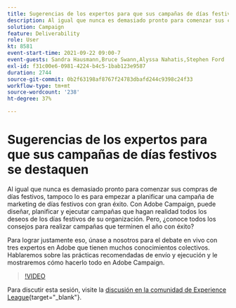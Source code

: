 ```yaml
---
title: Sugerencias de los expertos para que sus campañas de días festivos se destaquen
description: Al igual que nunca es demasiado pronto para comenzar sus compras de días festivos, tampoco lo es para empezar a planificar una campaña de marketing de días festivos con gran éxito. Con Adobe Campaign, puede diseñar, planificar y ejecutar campañas que hagan realidad todos los deseos de los días festivos de su organización. Pero, ¿conoce todos los consejos para realizar campañas que terminen el año con éxito? Para lograr justamente eso, únase a nosotros para el debate en vivo con tres expertos en Adobe que tienen muchos conocimientos colectivos. Hablaremos sobre las prácticas recomendadas de envío y ejecución y le mostraremos cómo hacerlo todo en Adobe Campaign.
solution: Campaign
feature: Deliverability
role: User
kt: 8581
event-start-time: 2021-09-22 09:00-7
event-guests: Sandra Hausmann,Bruce Swann,Alyssa Nahatis,Stephen Ford
exl-id: f31c00e6-0981-4224-b4c5-1bab123e9587
duration: 2744
source-git-commit: 0b2f63198af8767f24783dbafd244c9398c24f33
workflow-type: tm+mt
source-wordcount: '238'
ht-degree: 37%

---
```


# Sugerencias de los expertos para que sus campañas de días festivos se destaquen

Al igual que nunca es demasiado pronto para comenzar sus compras de días festivos, tampoco lo es para empezar a planificar una campaña de marketing de días festivos con gran éxito. Con Adobe Campaign, puede diseñar, planificar y ejecutar campañas que hagan realidad todos los deseos de los días festivos de su organización. Pero, ¿conoce todos los consejos para realizar campañas que terminen el año con éxito?

Para lograr justamente eso, únase a nosotros para el debate en vivo con tres expertos en Adobe que tienen muchos conocimientos colectivos. Hablaremos sobre las prácticas recomendadas de envío y ejecución y le mostraremos cómo hacerlo todo en Adobe Campaign.

>[!VIDEO](https://video.tv.adobe.com/v/337219/?quality=12&learn=on)

Para discutir esta sesión, visite la [discusión en la comunidad de Experience League](https://experienceleaguecommunities.adobe.com/t5/adobe-campaign-classic/questions-and-discussion-for-experience-league-live-ep-3-expert/td-p/425205){target="_blank"}.

